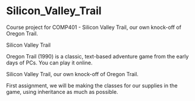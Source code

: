 # Silicon_Valley_Trail
Course project for COMP401 - Silicon Valley Trail, our own knock-off of Oregon Trail.

Silicon Valley Trail

Oregon Trail (1990) is a classic, text-based adventure game from the early days of PCs. You can play it online.

Silicon Valley Trail, our own knock-off of Oregon Trail.

First assignment, we will be making the classes for our supplies in the game, using inheritance as much as possible.
